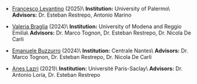 * [Francesco Levantino]() (2025)\\
  **Institution:** University of Palermo\\
  **Advisors:** Dr. Esteban Restrepo, Antonio Marino

* [Valeria Braglia]() (2024)\\
  **Institution:** University of Modena and Reggio Emilia\\
  **Advisors:** Dr. Marco Tognon, Dr. Esteban Restrepo, Dr. Nicola De Carli

* [Emanuele Buzzurro]() (2024)\\
  **Institution:** Centrale Nantes\\
  **Advisors:** Dr. Marco Tognon, Dr. Esteban Restrepo, Dr. Nicola De Carli

* [Anes Lazri](https://scholar.google.fr/citations?user=l07Iu4oAAAAJ&hl=en&oi=ao) (2021)\\
  **Institution:** Université Paris-Saclay\\
  **Advisors:** Dr. Antonio Loría, Dr. Esteban Restrepo
